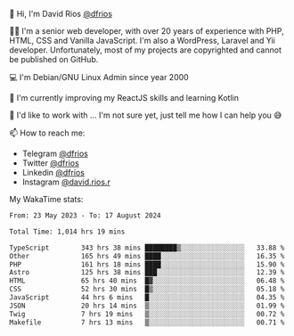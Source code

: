 👋 Hi, I'm David Rios [@dfrios](https://github.com/dfrios)

👨‍💻 I'm a senior web developer, with over 20 years of experience with PHP, HTML, CSS and Vanilla JavaScript. I'm also a WordPress, Laravel and Yii developer. Unfortunately, most of my projects are copyrighted and cannot be published on GitHub.

💻 I'm Debian/GNU Linux Admin since year 2000

🌱 I'm currently improving my ReactJS skills and learning Kotlin

💞️ I'd like to work with ... I'm not sure yet, just tell me how I can help you 😅


📫 How to reach me:
* Telegram [@dfrios](https://t.me/dfrios)
* Twitter [@dfrios](https://twitter.com/dfrios)
* Linkedin [@dfrios](https://linkedin.com/in/dfrios)
* Instagram [@david.rios.r](https://instagram.com/david.rios.r)



My WakaTime stats:
<!--START_SECTION:waka-->

```txt
From: 23 May 2023 - To: 17 August 2024

Total Time: 1,014 hrs 19 mins

TypeScript        343 hrs 38 mins ████████▒░░░░░░░░░░░░░░░░   33.88 %
Other             165 hrs 49 mins ████░░░░░░░░░░░░░░░░░░░░░   16.35 %
PHP               161 hrs 18 mins ████░░░░░░░░░░░░░░░░░░░░░   15.90 %
Astro             125 hrs 38 mins ███░░░░░░░░░░░░░░░░░░░░░░   12.39 %
HTML              65 hrs 40 mins  █▓░░░░░░░░░░░░░░░░░░░░░░░   06.48 %
CSS               52 hrs 30 mins  █▒░░░░░░░░░░░░░░░░░░░░░░░   05.18 %
JavaScript        44 hrs 6 mins   █░░░░░░░░░░░░░░░░░░░░░░░░   04.35 %
JSON              20 hrs 14 mins  ▒░░░░░░░░░░░░░░░░░░░░░░░░   01.99 %
Twig              7 hrs 19 mins   ▒░░░░░░░░░░░░░░░░░░░░░░░░   00.72 %
Makefile          7 hrs 13 mins   ▒░░░░░░░░░░░░░░░░░░░░░░░░   00.71 %
```

<!--END_SECTION:waka-->
